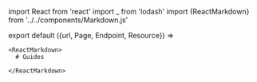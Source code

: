 import React from 'react'
import _ from 'lodash'
import {ReactMarkdown} from '../../components/Markdown.js'

export default ({url, Page, Endpoint, Resource}) =>
  <Page url={url} weight={5} className="collapse" name="Guides & Examples">

    <ReactMarkdown>
      # Guides

    </ReactMarkdown>

  </Page>



